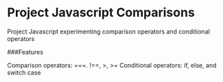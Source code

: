 # Project Javascript Comparisons

Project Javascript experimenting comparison operators and conditional operators 

###Features 

Comparison operators: ===. !==, >, >= 
Conditional operators: if, else, and switch case

